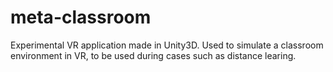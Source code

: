 # meta-classroom

Experimental VR application made in Unity3D. Used to simulate a classroom environment in VR, to be used during cases such as distance learing. 
